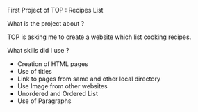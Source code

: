 First Project of TOP : Recipes List

What is the project about ? 

TOP is asking me to create a website which list cooking recipes.

What skills did I use ?

- Creation of HTML pages
- Use of titles
- Link to pages from same and other local directory
- Use Image from other websites
- Unordered and Ordered List
- Use of Paragraphs
